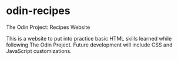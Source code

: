 # odin-recipes

The Odin Project: Recipes Website

This is a website to put into practice basic HTML skills learned while following The Odin Project.
Future development will include CSS and JavaScript customizations.
